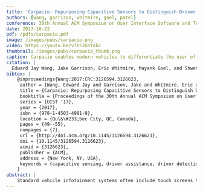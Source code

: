 ```yaml
---
title: 'Carpacio: Repurposing Capacitive Sensors to Distinguish Driver and Passenger Touches on In-Vehicle Screens'
authors: [wang, garrison, whitmire, goel, patel]
conference: 30th Annual ACM Symposium on User Interface Software and Technology (UIST), 2017
date: 2017-10-22
pdf: /pdfs/carpacio.pdf
image: /images/pubs/carpacio.png
video: https://youtu.be/v7hFJGhtokc
thumbnail: /images/pubs/carpacio_thumb.png
caption: Carpacio enables modern vehicles to differentiate the user of the touch screen based on capacitive coupling of the user's body to the screen.
citation: |
  Edward Jay Wang, Jake Garrison, Eric Whitmire, Mayank Goel, and Shwetak Patel. 2017. Carpacio: Repurposing Capacitive Sensors to Distinguish Driver and Passenger Touches on In-Vehicle Screens. In Proceedings of the 30th Annual ACM Symposium on User Interface Software and Technology (UIST '17). ACM, New York, NY, USA, 49-55. DOI: https://doi.org/10.1145/3126594.3126623
bibtex: |
    @inproceedings{Wang:2017:CRC:3126594.3126623,
     author = {Wang, Edward Jay and Garrison, Jake and Whitmire, Eric and Goel, Mayank and Patel, Shwetak},
     title = {Carpacio: Repurposing Capacitive Sensors to Distinguish Driver and Passenger Touches on In-Vehicle Screens},
     booktitle = {Proceedings of the 30th Annual ACM Symposium on User Interface Software and Technology},
     series = {UIST '17},
     year = {2017},
     isbn = {978-1-4503-4981-9},
     location = {Qu\&\#233;bec City, QC, Canada},
     pages = {49--55},
     numpages = {7},
     url = {http://doi.acm.org/10.1145/3126594.3126623},
     doi = {10.1145/3126594.3126623},
     acmid = {3126623},
     publisher = {ACM},
     address = {New York, NY, USA},
     keywords = {capacitive sensing, driver assistance, driver detection, touch, vehicle infotainment},
    }
abstract: |
    Standard vehicle infotainment systems often include touch screens that allow the driver to control their mobile phone, navigation, audio, and vehicle configurations. For the driver’s safety, these interfaces are often disabled or simplified while the car is in motion. Although this reduced functionality aids in reducing distraction for the driver, it also disrupts the usability of infotainment systems for passengers. Current infotainment systems are unaware of the seating position of their user and hence, cannot adapt. We present Carpacio, a system that takes advantage of the capacitive coupling created between the touchscreen and the electrode present in the seat when the user touches the capacitive screen. Using this capacitive coupling phenomenon, a car infotainment system can intelligently distinguish who is interacting with the screen seamlessly, and adjust its user interface accordingly. Manufacturers can easily incorporate Carpacio into vehicles since the included seat occupancy detection sensor or seat heating coils can be used as the seat electrode. We evaluated Carpacio in eight different cars and five mobile devices and found that it correctly detected over 2600 touches with an accuracy of 99.4%.
---
```


